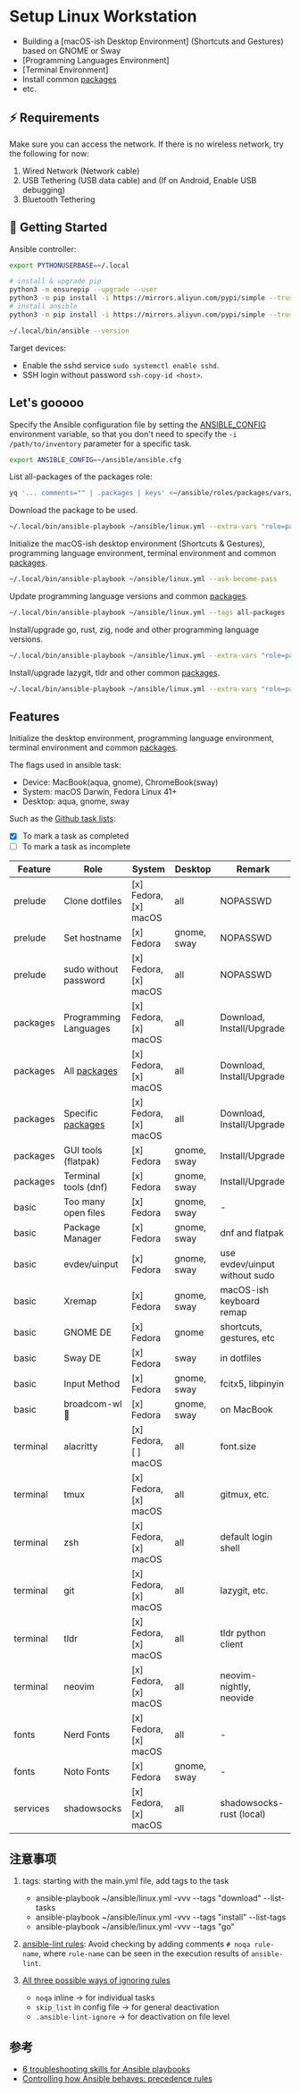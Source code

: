 # Setup Linux Workstation

- Building a [macOS-ish Desktop Environment] (Shortcuts and Gestures) based on GNOME or Sway
- [Programming Languages Environment]
- [Terminal Environment]
- Install common [packages]
- etc.

## ⚡️ Requirements

Make sure you can access the network. If there is no wireless network, try the following for now:

1. Wired Network (Network cable)
2. USB Tethering (USB data cable) and (If on Android, Enable USB debugging)
3. Bluetooth Tethering

## 🚀 Getting Started

Ansible controller:

```bash
export PYTHONUSERBASE=~/.local

# install & upgrade pip
python3 -m ensurepip --upgrade --user
python3 -m pip install -i https://mirrors.aliyun.com/pypi/simple --trusted-host mirrors.aliyun.com --upgrade --user pip
# install ansible
python3 -m pip install -i https://mirrors.aliyun.com/pypi/simple --trusted-host mirrors.aliyun.com --user ansible

~/.local/bin/ansible --version
```

Target devices:

- Enable the sshd service `sudo systemctl enable sshd`.
- SSH login without password `ssh-copy-id <host>`.

## Let's gooooo

Specify the Ansible configuration file by setting the [ANSIBLE_CONFIG] environment variable, so that you don't need to specify the `-i /path/to/inventory` parameter for a specific task.

```bash
export ANSIBLE_CONFIG=~/ansible/ansible.cfg
```

List all-packages of the packages role:

```bash
yq '... comments="" | .packages | keys' <~/ansible/roles/packages/vars/main.yml
```

Download the package to be used.

```bash
~/.local/bin/ansible-playbook ~/ansible/linux.yml --extra-vars "role=packages task=download" --tags all-packages
```

Initialize the macOS-ish desktop environment (Shortcuts & Gestures), programming language environment, terminal environment and common [packages].

```bash
~/.local/bin/ansible-playbook ~/ansible/linux.yml --ask-become-pass
```

Update programming language versions and common [packages].

```bash
~/.local/bin/ansible-playbook ~/ansible/linux.yml --tags all-packages
```

Install/upgrade go, rust, zig, node and other programming language versions.

```bash
~/.local/bin/ansible-playbook ~/ansible/linux.yml --extra-vars "role=packages" --tags "go"
```

Install/upgrade lazygit, tldr and other common [packages].

```bash
~/.local/bin/ansible-playbook ~/ansible/linux.yml --extra-vars "role=packages" --tags "lazygit"
```

## Features

Initialize the desktop environment, programming language environment, terminal environment and common [packages].

The flags used in ansible task:

- Device: MacBook(aqua, gnome), ChromeBook(sway)
- System: macOS Darwin, Fedora Linux 41+
- Desktop: aqua, gnome, sway

Such as the [Github task lists]:

- [x] To mark a task as completed
- [ ] To mark a task as incomplete

| Feature  | Role                  | System                | Desktop     | Remark                        |
| -------- | --------------------- | --------------------- | ----------- | ----------------------------- |
| prelude  | Clone dotfiles        | [x] Fedora, [x] macOS | all         | NOPASSWD                      |
| prelude  | Set hostname          | [x] Fedora            | gnome, sway | NOPASSWD                      |
| prelude  | sudo without password | [x] Fedora, [x] macOS | all         | NOPASSWD                      |
| packages | Programming Languages | [x] Fedora, [x] macOS | all         | Download, Install/Upgrade     |
| packages | All [packages]        | [x] Fedora, [x] macOS | all         | Download, Install/Upgrade     |
| packages | Specific [packages]   | [x] Fedora, [x] macOS | all         | Download, Install/Upgrade     |
| packages | GUI tools (flatpak)   | [x] Fedora            | gnome, sway | Install/Upgrade               |
| packages | Terminal tools (dnf)  | [x] Fedora            | gnome, sway | Install/Upgrade               |
| basic    | Too many open files   | [x] Fedora            | gnome, sway | -                             |
| basic    | Package Manager       | [x] Fedora            | gnome, sway | dnf and flatpak               |
| basic    | evdev/uinput          | [x] Fedora            | gnome, sway | use evdev/uinput without sudo |
| basic    | Xremap                | [x] Fedora            | gnome, sway | macOS-ish keyboard remap      |
| basic    | GNOME DE              | [x] Fedora            | gnome       | shortcuts, gestures, etc      |
| basic    | Sway DE               | [x] Fedora            | sway        | in dotfiles                   |
| basic    | Input Method          | [x] Fedora            | gnome, sway | fcitx5, libpinyin             |
| basic    | broadcom-wl          | [x] Fedora            | gnome, sway | on MacBook                    |
| terminal | alacritty             | [x] Fedora, [ ] macOS | all         | font.size                     |
| terminal | tmux                  | [x] Fedora, [x] macOS | all         | gitmux, etc.                  |
| terminal | zsh                   | [x] Fedora, [x] macOS | all         | default login shell           |
| terminal | git                   | [x] Fedora, [x] macOS | all         | lazygit, etc.                 |
| terminal | tldr                  | [x] Fedora, [x] macOS | all         | tldr python client            |
| terminal | neovim                | [x] Fedora, [x] macOS | all         | neovim-nightly, neovide       |
| fonts    | Nerd Fonts            | [x] Fedora, [x] macOS | all         | -                             |
| fonts    | Noto Fonts            | [x] Fedora            | gnome, sway | -                             |
| services | shadowsocks           | [x] Fedora, [x] macOS | all         | shadowsocks-rust (local)      |

## 注意事项

1. tags: starting with the main.yml file, add tags to the task
   - ansible-playbook ~/ansible/linux.yml -vvv --tags "download" --list-tasks
   - ansible-playbook ~/ansible/linux.yml -vvv --tags "install" --list-tags
   - ansible-playbook ~/ansible/linux.yml -vvv --tags "go"

2. [ansible-lint rules]: Avoid checking by adding comments `# noqa rule-name`, where `rule-name` can be seen in the execution results of `ansible-lint`.

3. [All three possible ways of ignoring rules]
   - `noqa` inline -> for individual tasks
   - `skip_list` in config file -> for general deactivation
   - `.ansible-lint-ignore` -> for deactivation on file level

## 参考

- [6 troubleshooting skills for Ansible playbooks]
- [Controlling how Ansible behaves: precedence rules]

[6 troubleshooting skills for Ansible playbooks]: https://www.redhat.com/sysadmin/troubleshoot-ansible-playbooks
[Controlling how Ansible behaves: precedence rules]: https://docs.ansible.com/ansible/latest/reference_appendices/general_precedence.html
[ansible-lint rules]: https://ansible-lint.readthedocs.io/rules/
[All three possible ways of ignoring rules]: https://github.com/ansible/ansible-lint/issues/3068#issuecomment-1438617565
[packages]: ./roles/packages/vars/main.yml
[ANSIBLE_CONFIG]: https://docs.ansible.com/ansible/latest/reference_appendices/config.html#the-configuration-file
[Github task lists]: https://docs.github.com/en/get-started/writing-on-github/working-with-advanced-formatting/about-task-lists#creating-task-lists

